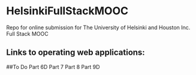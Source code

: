 # HelsinkiFullStackMOOC
Repo for online submission for The University of Helsinki and Houston Inc.  Full Stack MOOC

## Links to operating web applications:


##To Do 
Part 6D
Part 7
Part 8
Part 9D
